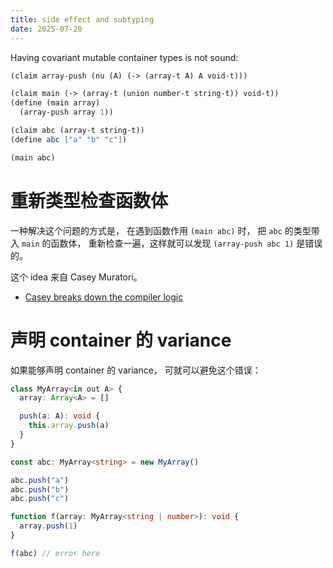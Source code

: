 ```yaml
---
title: side effect and subtyping
date: 2025-07-20
---
```


Having covariant mutable container types is not sound:

```scheme
(claim array-push (nu (A) (-> (array-t A) A void-t)))

(claim main (-> (array-t (union number-t string-t)) void-t))
(define (main array)
  (array-push array 1))

(claim abc (array-t string-t))
(define abc ["a" "b" "c"])

(main abc)
```

# 重新类型检查函数体

一种解决这个问题的方式是，
在遇到函数作用 `(main abc)` 时，
把 `abc` 的类型带入 `main` 的函数体，
重新检查一遍，这样就可以发现 `(array-push abc 1)` 是错误的。

这个 idea 来自 Casey Muratori。

- [Casey breaks down the compiler logic](https://www.youtube.com/watch?v=dh6BCSzaF6g&t=4441s)

# 声明 container 的 variance

如果能够声明 container 的 variance，
可就可以避免这个错误：

```typescript
class MyArray<in out A> {
  array: Array<A> = []

  push(a: A): void {
    this.array.push(a)
  }
}

const abc: MyArray<string> = new MyArray()

abc.push("a")
abc.push("b")
abc.push("c")

function f(array: MyArray<string | number>): void {
  array.push(1)
}

f(abc) // error here
```
